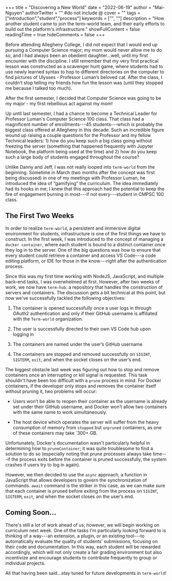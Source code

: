 +++
title = "Discovering a New World"
date = "2022-06-19"
author = "Mai-Nguyen"
authorTwitter = "" #do not include @
cover = ""
tags = ["introduction","student","process"]
keywords = ["", ""]
description = "How another student came to join the term-world team, and their early efforts to build out the platform's infrastructure."
showFullContent = false
readingTime = true
hideComments = false
+++


Before attending Allegheny College, I did not expect that I would end up pursuing a Computer Science major; my mom would never allow me to do so, and I had always been an obedient daughter...well, until my first encounter with the discipline. I still remember that my very first practical lesson was constructed as a scavenger hunt game, where students had to use newly learned syntax to hop to different directories on the computer to find pictures of Ulysses - Professor Luman’s beloved cat. After the class, I couldn’t stop telling my friends how fun the lesson was (until they stopped me because I talked too much).

After the first semester, I decided that Computer Science was going to be my major - my first rebellious act against my mom!

Up until last semester, I had a chance to become a Technical Leader for Professor Luman's Computer Science 100 class. That class had a magnificent number of enrollments---45 students---which is probably the biggest class offered at Allegheny in this decade. Such an incredible figure wound up raising a couple questions for the Professor and my fellow Technical leaders: 1) how do you keep such a big class going without freezing the server (something that happened frequently with Jupyter Notebook, the platform being used at the time) and 2) how do you keep such a large body of students engaged throughout the course?

Unlike Danny and Jeff, I was not really looped into `term-world` from the beginning. Sometime in March (two months after the concept was first being discussed) in one of my meetings with Professor Luman, he introduced the idea of “gamifying” the curriculum. The idea immediately had its hooks in me; I knew that this approach had the potential to keep the fire of engagement burning in most---if not every---student in CMPSC 100 class.

## The First Two Weeks

In order to realize `term-world`, a persistent and immersive digital environment for students, infrastructure is one of the first things we have to construct. In the first week, I was introduced to the concept of managing a `docker container`, where each student is bound to a distinct container once they log in to the server. One of the big questions was how to ensure that every student could retrieve a container and access VS Code---a code editing platform, or IDE for those in the know---right after the authentication process. 

Since this was my first time working with NodeJS, JavaScript, and multiple back-end tasks, I was overwhelmed at first. However, after two weeks of work, we now have `term-hub`: a repository that handles the construction of servers and containers. The discussion gets a bit technical at this point, but now we've successfully tackled the following objectives:

1. The container is opened successfully once a user logs in through OAuth2 authentication and only if their GitHub username is affiliated with the `Term-world` organization.

2. The user is successfully directed to their own VS Code hub upon logging in

3. The containers are named under the user’s GitHub username

4. The containers are stopped and removed successfully on `SIGINT`, `SIGTERM`, `exit`, and when the socket closes on the user’s end.

The biggest obstacle last week was figuring out how to stop and remove containers once an interrupting or kill signal is requested. This task shouldn't have been too difficult with a `prune` process in mind. For Docker containers, if the developer only stops and removes the container itself without pruning it, two problems will occur: 

- Users won’t be able to reopen their container as the username is already set under their GitHub username, and Docker won’t allow two containers with the same name to work simultaneously.

- The host device which operates the server will suffer from the heavy consumption of memory from `stopped` but `unpruned` containers, as one of these containers may take `300+ GB. 

Unfortunately, Docker's documentation wasn't particularly helpful in determining how to `pruneContainer`; it was quite troublesome to find a solution to do so (especially noting that prune processes always take time---if the process exits before the container is pruned successfully, the system crashes if users try to log in again).

However, we then decided to use the `async` approach, a function in JavaScript that allows developers to govern the synchronization of commands. `await` command is the striker in this case, as we can make sure that each container is pruned before exiting from the process on `SIGINT`, `SIGTERM`, `exit`, and when the socket closes on the user’s end.

## Coming Soon...

There's still a *lot* of work ahead of us; however, we will begin working on curriculum next week. One of the tasks I'm particularly looking forward to is thinking of a way---an extension, a plugin, or an existing tool---to automatically evaluate the quality of students’ submissions, focusing on their code and documentation. In this way, each student will be rewarded accordingly, which will not only create a fair grading environment but also incentivize and encourage students to contribute frequently to group or individual projects.

All that having been said...stay tuned for future developments in `term-world`!




